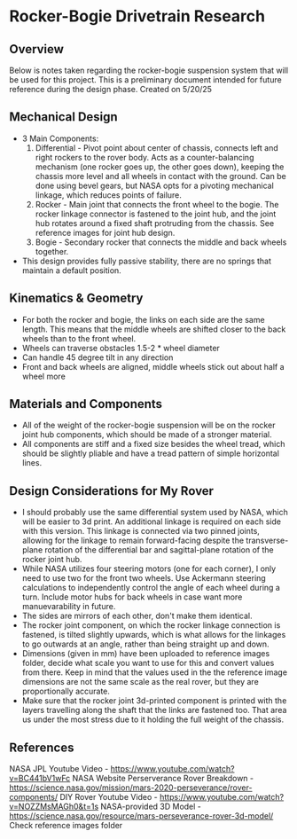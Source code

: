 
# Rocker-Bogie Drivetrain Research

## Overview
Below is notes taken regarding the rocker-bogie suspension system that will be used for this project. 
This is a preliminary document intended for future reference during the design phase.
Created on 5/20/25

## Mechanical Design
- 3 Main Components:
    1. Differential - Pivot point about center of chassis, connects left and right rockers to the rover body. Acts as a counter-balancing mechanism (one rocker goes up, the other goes down), keeping the chassis more level and all wheels in contact with the ground. Can be done using bevel gears, but NASA opts for a pivoting mechanical linkage, which reduces points of failure.
    2. Rocker - Main joint that connects the front wheel to the bogie. The rocker linkage connector is fastened to the joint hub, and the joint hub rotates around a fixed shaft protruding from the chassis. See reference images for joint hub design.
    3. Bogie - Secondary rocker that connects the middle and back wheels together.
- This design provides fully passive stability, there are no springs that maintain a default position.

## Kinematics & Geometry
- For both the rocker and bogie, the links on each side are the same length. This means that the middle wheels are shifted closer to the back wheels than to the front wheel.
- Wheels can traverse obstacles 1.5-2 * wheel diameter
- Can handle 45 degree tilt in any direction
- Front and back wheels are aligned, middle wheels stick out about half a wheel more

## Materials and Components
- All of the weight of the rocker-bogie suspension will be on the rocker joint hub components, which should be made of a stronger material.
- All components are stiff and a fixed size besides the wheel tread, which should be slightly pliable and have a tread pattern of simple horizontal lines.

## Design Considerations for My Rover
- I should probably use the same differential system used by NASA, which will be easier to 3d print. An additional linkage is required on each side with this version. This linkage is connected via two pinned joints, allowing for the linkage to remain forward-facing despite the transverse-plane rotation of the differential bar and sagittal-plane rotation of the rocker joint hub.
- While NASA utilizes four steering motors (one for each corner), I only need to use two for the front two wheels. Use Ackermann steering calculations to independently control the angle of each wheel during a turn. Include motor hubs for back wheels in case want more manuevarability in future.
- The sides are mirrors of each other, don't make them identical.
- The rocker joint component, on which the rocker linkage connection is fastened, is tilted slightly upwards, which is what allows for the linkages to go outwards at an angle, rather than being straight up and down.
- Dimensions (given in mm) have been uploaded to reference images folder, decide what scale you want to use for this and convert values from there. Keep in mind that the values used in the the reference image dimensions are not the same scale as the real rover, but they are proportionally accurate.
- Make sure that the rocker joint 3d-printed component is printed with the layers travelling along the shaft that the links are fastened too. That area us under the most stress due to it holding the full weight of the chassis.


## References
NASA JPL Youtube Video - https://www.youtube.com/watch?v=BC441bV1wFc
NASA Website Perserverance Rover Breakdown - https://science.nasa.gov/mission/mars-2020-perseverance/rover-components/
DIY Rover Youtube Video - https://www.youtube.com/watch?v=NOZZMsMAGh0&t=1s
NASA-provided 3D Model - https://science.nasa.gov/resource/mars-perseverance-rover-3d-model/
Check reference images folder
